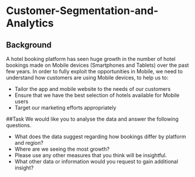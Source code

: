 # Customer-Segmentation-and-Analytics

## Background
A hotel booking platform has seen huge growth in the number of hotel bookings made on Mobile devices (Smartphones and Tablets) over the past few years. 
In order to fully exploit the opportunities in Mobile, we need to understand how customers are using Mobile devices, to help us to:
- Tailor the app and mobile website to the needs of our customers
- Ensure that we have the best selection of hotels available for Mobile users
- Target our marketing efforts appropriately
  
##Task
We would like you to analyse the data and answer the following questions. 
-	What does the data suggest regarding how bookings differ by platform and region?
-	Where are we seeing the most growth? 
-	Please use any other measures that you think will be insightful. 
-	What other data or information would you request to gain additional insight? 
